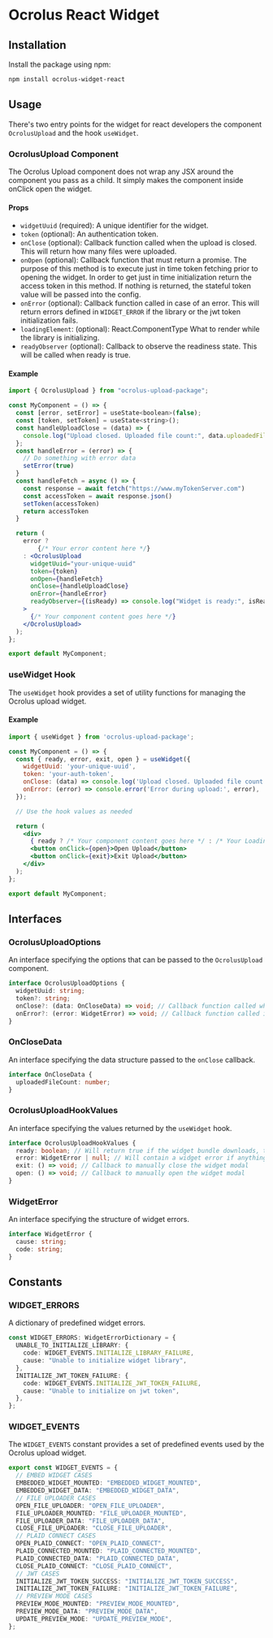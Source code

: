 # Ocrolus React Widget

## Installation

Install the package using npm:

```bash
npm install ocrolus-widget-react
```

## Usage

There's two entry points for the widget for react developers the component `OcrolusUpload` and the hook `useWidget`.

### OcrolusUpload Component

The Ocrolus Upload component does not wrap any JSX around the component you pass as a child. It simply makes the component inside onClick open the widget.

#### Props

- `widgetUuid` (required): A unique identifier for the widget.
- `token` (optional): An authentication token.
- `onClose` (optional): Callback function called when the upload is closed. This will return how many files were uploaded.
- `onOpen` (optional): Callback function that must return a promise. The purpose of this method is to execute just in time token fetching prior to opening the widget. In order to get just in time initialization return the access token in this method. If nothing is returned, the stateful token value will be passed into the config.
- `onError` (optional): Callback function called in case of an error. This will return errors defined in `WIDGET_ERROR` if the library or the jwt token initialization fails.
- `loadingElement`: (optional): React.ComponentType What to render while the library is initializing. 
- `readyObserver` (optional): Callback to observe the readiness state. This will be called when ready is true.
#### Example

```jsx
import { OcrolusUpload } from "ocrolus-upload-package";

const MyComponent = () => {
  const [error, setError] = useState<boolean>(false);
  const [token, setToken] = useState<string>();
  const handleUploadClose = (data) => {
    console.log("Upload closed. Uploaded file count:", data.uploadedFileCount);
  };
  const handleError = (error) => {
    // Do something with error data
    setError(true)
  }
  const handleFetch = async () => {
    const response = await fetch("https://www.myTokenServer.com")
    const accessToken = await response.json()
    setToken(accessToken)
    return accessToken
  }

  return (
    error ? 
        {/* Your error content here */}
    : <OcrolusUpload
      widgetUuid="your-unique-uuid"
      token={token}
      onOpen={handleFetch}
      onClose={handleUploadClose}
      onError={handleError}
      readyObserver={(isReady) => console.log("Widget is ready:", isReady)}
    >
      {/* Your component content goes here */}
    </OcrolusUpload>
  );
};

export default MyComponent;
```

### useWidget Hook

The `useWidget` hook provides a set of utility functions for managing the Ocrolus upload widget.

#### Example

```jsx
import { useWidget } from 'ocrolus-upload-package';

const MyComponent = () => {
  const { ready, error, exit, open } = useWidget({
    widgetUuid: 'your-unique-uuid',
    token: 'your-auth-token',
    onClose: (data) => console.log('Upload closed. Uploaded file count:', data.uploadedFileCount),
    onError: (error) => console.error('Error during upload:', error),
  });

  // Use the hook values as needed

  return (
    <div>
      { ready ? /* Your component content goes here */ : /* Your Loading placeholder */ }
      <button onClick={open}>Open Upload</button>
      <button onClick={exit}>Exit Upload</button>
    </div>
  );
};

export default MyComponent;
```

## Interfaces

### OcrolusUploadOptions

An interface specifying the options that can be passed to the `OcrolusUpload` component.

```typescript
interface OcrolusUploadOptions {
  widgetUuid: string;
  token?: string;
  onClose?: (data: OnCloseData) => void; // Callback function called when the upload is closed. This will return how many files were uploaded.
  onError?: (error: WidgetError) => void; // Callback function called in case of an initialization error. This will return errors defined in `WIDGET_ERROR` if the library or the jwt token initialization fails.
}
```

### OnCloseData

An interface specifying the data structure passed to the `onClose` callback.

```typescript
interface OnCloseData {
  uploadedFileCount: number;
}
```

### OcrolusUploadHookValues

An interface specifying the values returned by the `useWidget` hook.

```typescript
interface OcrolusUploadHookValues {
  ready: boolean; // Will return true if the widget bundle downloads, the library initializes after the token is passed to the hook.
  error: WidgetError | null; // Will contain a widget error if anything in initialization fails.
  exit: () => void; // Callback to manually close the widget modal
  open: () => void; // Callback to manually open the widget modal
}
```

### WidgetError

An interface specifying the structure of widget errors.

```typescript
interface WidgetError {
  cause: string;
  code: string;
}
```

## Constants

### WIDGET_ERRORS

A dictionary of predefined widget errors.

```typescript
const WIDGET_ERRORS: WidgetErrorDictionary = {
  UNABLE_TO_INITIALIZE_LIBRARY: {
    code: WIDGET_EVENTS.INITIALIZE_LIBRARY_FAILURE,
    cause: "Unable to initialize widget library",
  },
  INITIALIZE_JWT_TOKEN_FAILURE: {
    code: WIDGET_EVENTS.INITIALIZE_JWT_TOKEN_FAILURE,
    cause: "Unable to initialize on jwt token",
  },
};
```

### WIDGET_EVENTS

The `WIDGET_EVENTS` constant provides a set of predefined events used by the Ocrolus upload widget.

```typescript
export const WIDGET_EVENTS = {
  // EMBED WIDGET CASES
  EMBEDDED_WIDGET_MOUNTED: "EMBEDDED_WIDGET_MOUNTED",
  EMBEDDED_WIDGET_DATA: "EMBEDDED_WIDGET_DATA",
  // FILE UPLOADER CASES
  OPEN_FILE_UPLOADER: "OPEN_FILE_UPLOADER",
  FILE_UPLOADER_MOUNTED: "FILE_UPLOADER_MOUNTED",
  FILE_UPLOADER_DATA: "FILE_UPLOADER_DATA",
  CLOSE_FILE_UPLOADER: "CLOSE_FILE_UPLOADER",
  // PLAID CONNECT CASES
  OPEN_PLAID_CONNECT: "OPEN_PLAID_CONNECT",
  PLAID_CONNECTED_MOUNTED: "PLAID_CONNECTED_MOUNTED",
  PLAID_CONNECTED_DATA: "PLAID_CONNECTED_DATA",
  CLOSE_PLAID_CONNECT: "CLOSE_PLAID_CONNECT",
  // JWT CASES
  INITIALIZE_JWT_TOKEN_SUCCESS: "INITIALIZE_JWT_TOKEN_SUCCESS",
  INITIALIZE_JWT_TOKEN_FAILURE: "INITIALIZE_JWT_TOKEN_FAILURE",
  // PREVIEW MODE CASES
  PREVIEW_MODE_MOUNTED: "PREVIEW_MODE_MOUNTED",
  PREVIEW_MODE_DATA: "PREVIEW_MODE_DATA",
  UPDATE_PREVIEW_MODE: "UPDATE_PREVIEW_MODE",
};
```
